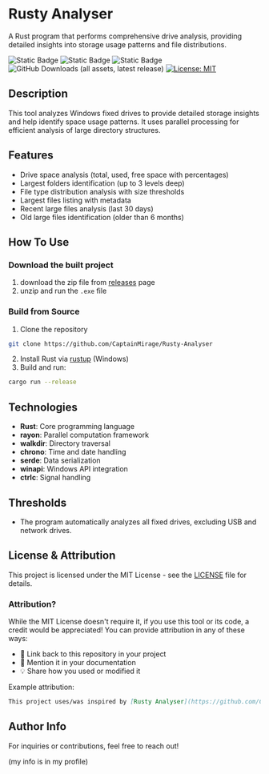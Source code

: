 # Rusty Analyser

A Rust program that performs comprehensive drive analysis, providing detailed insights into storage usage patterns and file distributions.

![Static Badge](https://img.shields.io/badge/Version-Alpha-%23e81919?style=flat&color=%23e81919)
![Static Badge](https://img.shields.io/badge/Development_Stage-OnHold-%234be819?style=flat)
![Static Badge](https://img.shields.io/badge/Latest_Update-¯%5C__%28ツ%29__/¯-%2318a5a3?)
![GitHub Downloads (all assets, latest release)](https://img.shields.io/github/downloads-pre/CaptainMirage/Rusty-Analyser/latest/total?style=flat&label=Total%20Downloads&color=%2322c2a0)
[![License: MIT](https://img.shields.io/badge/License-MIT-blue.svg)](https://opensource.org/licenses/MIT)


## Description

This tool analyzes Windows fixed drives to provide detailed storage insights and help identify space usage patterns. It uses parallel processing for efficient analysis of large directory structures.

## Features

- Drive space analysis (total, used, free space with percentages)
- Largest folders identification (up to 3 levels deep)
- File type distribution analysis with size thresholds
- Largest files listing with metadata
- Recent large files analysis (last 30 days)
- Old large files identification (older than 6 months)

## How To Use

### Download the built project 
1. download the zip file from [releases](https://github.com/CaptainMirage/Rusty-Analyser/releases) page
2. unzip and run the `.exe` file

### Build from Source
1. Clone the repository
```bash
git clone https://github.com/CaptainMirage/Rusty-Analyser
```
2. Install Rust via [rustup](https://rustup.rs/) (Windows)
3. Build and run:
```bash
cargo run --release
```

## Technologies

- **Rust**: Core programming language
- **rayon**: Parallel computation framework
- **walkdir**: Directory traversal
- **chrono**: Time and date handling
- **serde**: Data serialization
- **winapi**: Windows API integration
- **ctrlc**: Signal handling

## Thresholds

- The program automatically analyzes all fixed drives, excluding USB and network drives.

## License & Attribution

This project is licensed under the MIT License - see the [LICENSE](LICENSE) file for details.

### Attribution?
While the MIT License doesn't require it, if you use this tool or its code, a credit would be appreciated! You can provide attribution in any of these ways:

- 🔗 Link back to this repository in your project
- 📝 Mention it in your documentation
- 💡 Share how you used or modified it

Example attribution:
```markdown
This project uses/was inspired by [Rusty Analyser](https://github.com/CaptainMirage/Rusty-Analyser) by Captain Mirage
```

## Author Info

For inquiries or contributions, feel free to reach out!

(my info is in my profile)
